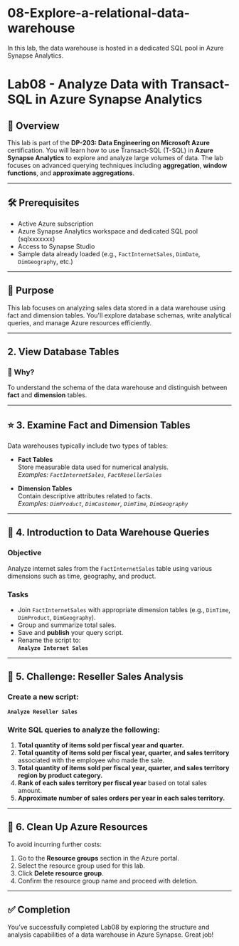 # 08-Explore-a-relational-data-warehouse
In this lab, the data warehouse is hosted in a dedicated SQL pool in Azure Synapse Analytics.

# Lab08 - Analyze Data with Transact-SQL in Azure Synapse Analytics

## 📘 Overview

This lab is part of the **DP-203: Data Engineering on Microsoft Azure** certification. You will learn how to use Transact-SQL (T-SQL) in **Azure Synapse Analytics** to explore and analyze large volumes of data. The lab focuses on advanced querying techniques including **aggregation**, **window functions**, and **approximate aggregations**.

---

## 🛠️ Prerequisites

- Active Azure subscription
- Azure Synapse Analytics workspace and dedicated SQL pool (sqlxxxxxxx)
- Access to Synapse Studio
- Sample data already loaded (e.g., `FactInternetSales`, `DimDate`, `DimGeography`, etc.)

---

## 📌 Purpose  
This lab focuses on analyzing sales data stored in a data warehouse using fact and dimension tables. You'll explore database schemas, write analytical queries, and manage Azure resources efficiently.

---

## 2. View Database Tables  

### 🎯 Why?  
To understand the schema of the data warehouse and distinguish between **fact** and **dimension** tables.

---

## ⭐ 3. Examine Fact and Dimension Tables  

Data warehouses typically include two types of tables:

- **Fact Tables**  
  Store measurable data used for numerical analysis.  
  _Examples: `FactInternetSales`, `FactResellerSales`_

- **Dimension Tables**  
  Contain descriptive attributes related to facts.  
  _Examples: `DimProduct`, `DimCustomer`, `DimTime`, `DimGeography`_

---

## 🎯 4. Introduction to Data Warehouse Queries  

### Objective  
Analyze internet sales from the `FactInternetSales` table using various dimensions such as time, geography, and product.

### Tasks  
- Join `FactInternetSales` with appropriate dimension tables (e.g., `DimTime`, `DimProduct`, `DimGeography`).
- Group and summarize total sales.
- Save and **publish** your query script.
- Rename the script to:  
  **`Analyze Internet Sales`**

---

## 🎯 5. Challenge: Reseller Sales Analysis  

### Create a new script:  
**`Analyze Reseller Sales`**

### Write SQL queries to analyze the following:

1. **Total quantity of items sold per fiscal year and quarter.**
2. **Total quantity of items sold per fiscal year, quarter, and sales territory** associated with the employee who made the sale.
3. **Total quantity of items sold per fiscal year, quarter, and sales territory region by product category.**
4. **Rank of each sales territory per fiscal year** based on total sales amount.
5. **Approximate number of sales orders per year in each sales territory.**

---

## 🧹 6. Clean Up Azure Resources  

To avoid incurring further costs:

1. Go to the **Resource groups** section in the Azure portal.
2. Select the resource group used for this lab.
3. Click **Delete resource group**.
4. Confirm the resource group name and proceed with deletion.

---

## ✅ Completion  
You’ve successfully completed Lab08 by exploring the structure and analysis capabilities of a data warehouse in Azure Synapse. Great job!


